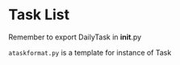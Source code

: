# Task List

Remember to export DailyTask in __init__.py

`ataskformat.py` is a template for instance of Task
